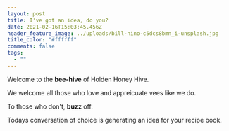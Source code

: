 ```yaml
---
layout: post
title: I've got an idea, do you?
date: 2021-02-16T15:03:45.456Z
header_feature_image: ../uploads/bill-nino-c5dcs8bmn_i-unsplash.jpg
title_color: "#ffffff"
comments: false
tags:
  - ""
---
```

Welcome to the **bee-hive** of Holden Honey Hive. 

We welcome all those who love and appreicuate vees like we do. 

To those who don't, **buzz** off.

Todays conversation of choice is generating an idea for your recipe book.
